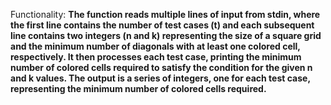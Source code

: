 Functionality: **The function reads multiple lines of input from stdin, where the first line contains the number of test cases (t) and each subsequent line contains two integers (n and k) representing the size of a square grid and the minimum number of diagonals with at least one colored cell, respectively. It then processes each test case, printing the minimum number of colored cells required to satisfy the condition for the given n and k values. The output is a series of integers, one for each test case, representing the minimum number of colored cells required.**